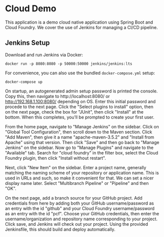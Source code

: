 # Cloud Demo

This application is a demo cloud native application using Spring Boot and Cloud Foundry.
We cover the use of Jenkins for managing a CI/CD pipeline.

## Jenkins Setup

Download and run Jenkins via Docker:

    docker run -p 8080:8080 -p 50000:50000 jenkins/jenkins:lts

For convenience, you can also use the bundled `docker-compose.yml` setup:

    docker-compose up

On startup, an autogenerated admin setup password is printed the console.
Copy this, then navigate to http://localhost:8080/ or http://192.168.1.100:8080/ depending on OS.
Enter this initial password and procede to the next page.
Click the "Select plugins to install" option, then on the next page, check the box for "JUnit", then click "Install" at the bottom.
When this completes, you'll be prompted to create your first user.

From the home page, navigate to "Manage Jenkins" on the sidebar.
Click on "Global Tool Configuration", then scroll down to the Maven section.
Click "Add Maven", then give it a name "apache-maven-3.5.2" and "Install from Apache" using that version.
Then click "Save" and then go back to "Manage Jenkins" on the sidebar.
Now go to "Manage Plugins" and navigate to the "Available" tab.
Search for "cloud foundry" in the filter box, select the Cloud Foundry plugin, then click "Install without restart".

Next, click "New Item" on the sidebar.
Enter a project name, generally matching the naming scheme of your repository or application name.
This is used in URLs and such, so make it convenient for that.
We can set a nicer display name later.
Select "Multibranch Pipeline" or "Pipeline" and then "OK".

On the next page, add a branch source for your GitHub project.
Add credentials from here by adding both your GitHub username/password as an entry with the id "github" and your Cloud Foundry username/password as an entry with the id "pcf".
Choose your GitHub credentials, then enter the username/organization and repository name corresponding to your project.
Click save, and Jenkins will check out your project.
Using the provided Jenkinsfile, this should build and deploy automatically.
